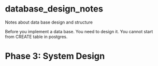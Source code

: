# database_design_notes
Notes about data base design and structure 

Before you implement a data base. You need to design it. 
You cannot start from CREATE table in postgres. 

# Phase 3: System Design
